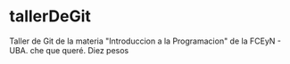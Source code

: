 # tallerDeGit

Taller de Git de la materia "Introduccion a la Programacion" de la FCEyN - UBA.
che que queré. Diez pesos
